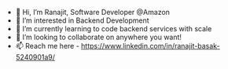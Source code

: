 - 👋 Hi, I’m Ranajit, Software Developer @Amazon
- 👀 I’m interested in Backend Development
- 🌱 I’m currently learning to code backend services with scale
- 💞️ I’m looking to collaborate on anywhere you want!
- 📫 Reach me here - https://www.linkedin.com/in/ranajit-basak-5240901a9/

<!---
basak-32/basak-32 is a ✨ special ✨ repository because its `README.md` (this file) appears on your GitHub profile.
You can click the Preview link to take a look at your changes.
--->
